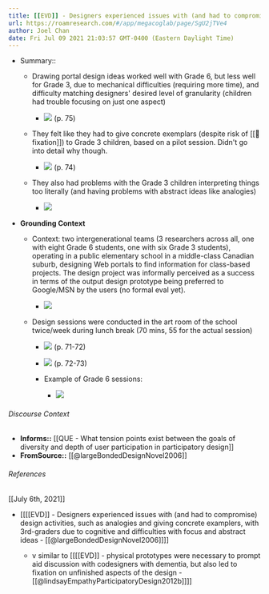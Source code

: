 ```yaml
---
title: [[EVD]] - Designers experienced issues with (and had to compromise) design activities, such as analogies and giving concrete examplers, with 3rd-graders due to cognitive and difficulties with focus and abstract ideas - [[@largeBondedDesignNovel2006]]
url: https://roamresearch.com/#/app/megacoglab/page/SgU2jTVe4
author: Joel Chan
date: Fri Jul 09 2021 21:03:57 GMT-0400 (Eastern Daylight Time)
---
```


- Summary::

    - Drawing portal design ideas worked well with Grade 6, but less well for Grade 3, due to mechanical difficulties (requiring more time), and difficulty matching designers' desired level of granularity (children had trouble focusing on just one aspect)

        - ![](https://firebasestorage.googleapis.com/v0/b/firescript-577a2.appspot.com/o/imgs%2Fapp%2Fmegacoglab%2FJbc1-qKUUo.png?alt=media&token=28be6a5c-cc3c-4c93-85ad-06a223a023b1) (p. 75)

    - They felt like they had to give concrete exemplars (despite risk of [[🧱 fixation]]) to Grade 3 children, based on a pilot session. Didn't go into detail why though.

        - ![](https://firebasestorage.googleapis.com/v0/b/firescript-577a2.appspot.com/o/imgs%2Fapp%2Fmegacoglab%2FvZCt1O1Ste.png?alt=media&token=4b807465-d68e-4fa8-b882-ac20641876d4) (p. 74)

    - They also had problems with the Grade 3 children interpreting things too literally (and having problems with abstract ideas like analogies)

        - ![](https://firebasestorage.googleapis.com/v0/b/firescript-577a2.appspot.com/o/imgs%2Fapp%2Fmegacoglab%2FjFjRpxhBSb.png?alt=media&token=9e9e7e5e-f8d0-48d8-8445-e1c0205a768d)
- **Grounding Context**

    - Context: two intergenerational teams (3 researchers across all, one with eight Grade 6 students, one with six Grade 3 students), operating in a public elementary school in a middle-class Canadian suburb, designing Web portals to find information for class-based projects. The design project was informally perceived as a success in terms of the output design prototype being preferred to Google/MSN by the users (no formal eval yet).

        - ![](https://firebasestorage.googleapis.com/v0/b/firescript-577a2.appspot.com/o/imgs%2Fapp%2Fmegacoglab%2FVq6c3IJV_i.png?alt=media&token=da31b43a-d09e-4ca2-8c18-0fb1d0f8252f)

    - Design sessions were conducted in the art room of the school twice/week during lunch break (70 mins, 55 for the actual session)

        - ![](https://firebasestorage.googleapis.com/v0/b/firescript-577a2.appspot.com/o/imgs%2Fapp%2Fmegacoglab%2FzNsEewGvsA.png?alt=media&token=dc45c8a6-6ac0-42d9-97d5-c46a62d90cd8) (p. 71-72)

        - ![](https://firebasestorage.googleapis.com/v0/b/firescript-577a2.appspot.com/o/imgs%2Fapp%2Fmegacoglab%2FpXIQ4au8Sg.png?alt=media&token=acf7dd11-8554-4042-92d4-ca63d40eb231) (p. 72-73)

        - Example of Grade 6 sessions:

            - ![](https://firebasestorage.googleapis.com/v0/b/firescript-577a2.appspot.com/o/imgs%2Fapp%2Fmegacoglab%2FRNLHHnM4Jz.png?alt=media&token=f8473682-c47d-426d-ac22-e2a081992f7a)

###### Discourse Context

- **Informs::** [[QUE - What tension points exist between the goals of diversity and depth of user participation in participatory design]]
- **FromSource::** [[@largeBondedDesignNovel2006]]

###### References

[[July 6th, 2021]]

- [[[[EVD]] - Designers experienced issues with (and had to compromise) design activities, such as analogies and giving concrete examplers, with 3rd-graders due to cognitive and difficulties with focus and abstract ideas - [[@largeBondedDesignNovel2006]]]]

    - v similar to [[[[EVD]] - physical prototypes were necessary to prompt aid discussion with codesigners with dementia, but also led to fixation on unfinished aspects of the design - [[@lindsayEmpathyParticipatoryDesign2012b]]]]
